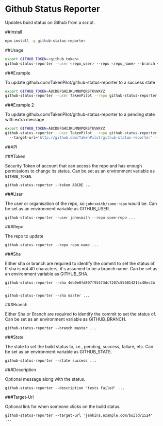 Github Status Reporter
======================

Updates build status on Github from a script.

##Install

```bash
npm install -g github-status-reporter
```

##Usage

```bash
export GITHUB_TOKEN=<github_token>
github-status-reporter --user <repo_user> --repo <repo_name> --branch <branch_name> --state <failure|pending|success>
```

###Example

To update github.com/TakenPilot/github-status-reporter to a success state

```bash
export GITHUB_TOKEN=ABCDEFGHIJKLMNOPQRSTUVWXYZ
github-status-reporter --user TakenPilot --repo github-status-reporter --branch master --state success
```


###Example 2

To update github.com/TakenPilot/github-status-reporter to a pending state with extra message

```bash
export GITHUB_TOKEN=ABCDEFGHIJKLMNOPQRSTUVWXYZ
github-status-reporter --user TakenPilot --repo github-status-reporter --branch master --state success /
  --target-url='http://github.com/TakenPilot/github-status-reporter' --description='Waiting for unit tests'
```

##API

###Token

Security Token of account that can access the repo and has enough permissions to change its status.  Can be set as an environment variable as `GITHUB_TOKEN`.

`github-status-reporter --token ABCDE ...`

###User

The user or organisation of the repo, so `johnsmith/some-repo` would be.  Can be set as an environment variable as GITHUB_USER.

`github-status-reporter --user johnsmith --repo some-repo ...`

###Repo

The repo to update

`github-status-reporter --repo repo-name ...`

###Sha

Either sha or branch are required to identify the commit to set the status of.  If sha is not 40 characters, it's assumed to be a branch name.  Can be set as an environment variable as GITHUB_SHA.

`github-status-reporter --sha 4eb9e0fd807f95473dc7207c556014215c40ec3b ...`

`github-status-reporter --sha master ...`

###Branch

Either Sha or Branch are required to identify the commit to set the status of.  Can be set as an environment variable as GITHUB_BRANCH.

`github-status-reporter --branch master ...`

###State

The state to set the build status to, i.e., pending, success, failure, etc.  Can be set as an environment variable as GITHUB_STATE.

`github-status-reporter --state success ...`

###Description

Optional message along with the status.

`github-status-reporter --description 'tests failed' ...`

###Target-Url

Optional link for when someone clicks on the build status.

`github-status-reporter --target-url 'jenkins.example.com/build/1524' ...`



